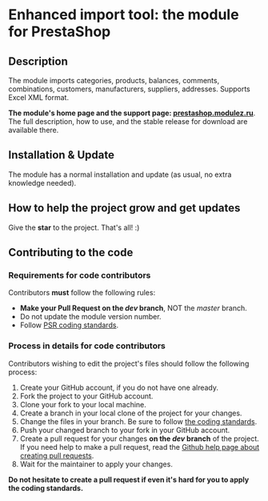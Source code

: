 # Enhanced import tool: the module for PrestaShop

## Description
The module imports categories, products, balances, comments, combinations, customers, manufacturers, suppliers, addresses. Supports Excel XML format.

**The module's home page and the support page: [prestashop.modulez.ru][1]**.
The full description, how to use, and the stable release for download are available there.

## Installation & Update
The module has a normal installation and update (as usual, no extra knowledge needed).

## How to help the project grow and get updates
Give the **star** to the project. That's all! :)

## Contributing to the code

### Requirements for code contributors

Contributors **must** follow the following rules:

* **Make your Pull Request on the *dev* branch**, NOT the *master* branch.
* Do not update the module version number.
* Follow [PSR coding standards][2].

### Process in details for code contributors

Contributors wishing to edit the project's files should follow the following process:

1. Create your GitHub account, if you do not have one already.
2. Fork the project to your GitHub account.
3. Clone your fork to your local machine.
4. Create a branch in your local clone of the project for your changes.
5. Change the files in your branch. Be sure to follow [the coding standards][2].
6. Push your changed branch to your fork in your GitHub account.
7. Create a pull request for your changes **on the *dev* branch** of the project.
   If you need help to make a pull request, read the [Github help page about creating pull requests][3].
8. Wait for the maintainer to apply your changes.

**Do not hesitate to create a pull request if even it's hard for you to apply the coding standards.**

[1]: https://prestashop.modulez.ru/en/import-and-export-data/14-enhanced-import-tool.html
[2]: https://doc.prestashop.com/display/PS16/Coding+Standards
[3]: https://docs.github.com/en/github/collaborating-with-pull-requests/proposing-changes-to-your-work-with-pull-requests/about-pull-requests
